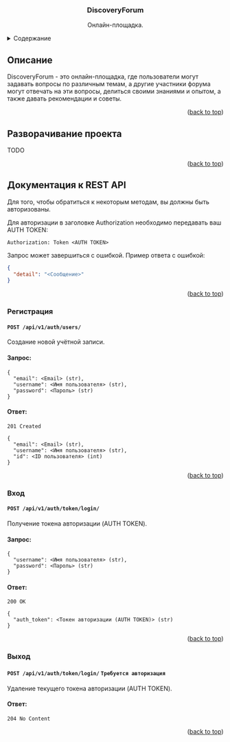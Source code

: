 <div id="top"></div>


<!-- PROJECT LOGO -->
<br />
<div align="center">

  <h3 align="center">DiscoveryForum</h3>

  <p align="center">
    Онлайн-площадка.
  </p>
</div>


<!-- TABLE OF CONTENTS -->
<details>
  <summary>Содержание</summary>
  <ol>
    <li>
      <a href="#описание">Описание</a>
    </li>
    <li>
      <a href="#разворачивание-проекта">Разворачивание проекта</a>
    </li>
    <li>
      <a href="#документация-к-rest-api">Документация к REST API</a>
    </li>
  </ol>
</details>


<!-- DESCRIPTION -->
## Описание

DiscoveryForum - это онлайн-площадка, где пользователи могут задавать вопросы по различным темам, а другие участники форума могут отвечать на эти вопросы, делиться своими знаниями и опытом, а также давать рекомендации и советы.

<p align="right">(<a href="#top">back to top</a>)</p>


<!-- DEPLOYMENT  -->
## Разворачивание проекта

TODO

<p align="right">(<a href="#top">back to top</a>)</p>


<!-- REST API DOCUMENTATION -->
## Документация к REST API

Для того, чтобы обратиться к некоторым методам, вы должны быть авторизованы.

Для авторизации в заголовке Authorization необходимо передавать ваш AUTH TOKEN:

```Authorization: Token <AUTH TOKEN>```

Запрос может завершиться с ошибкой. Пример ответа с ошибкой:

```json
{
  "detail": "<Сообщение>"
}
```

<p align="right">(<a href="#top">back to top</a>)</p>

### Регистрация

#### `POST /api/v1/auth/users/`

Создание новой учётной записи.

#### Запрос:
```json5
{
  "email": <Email> (str),
  "username": <Имя пользователя> (str),
  "password": <Пароль> (str)
}
```

#### Ответ:
```json5
201 Created

{
  "email": <Email> (str),
  "username": <Имя пользователя> (str),
  "id": <ID пользователя> (int)
}
```

<p align="right">(<a href="#top">back to top</a>)</p>

### Вход

#### `POST /api/v1/auth/token/login/`

Получение токена авторизации (AUTH TOKEN).

#### Запрос:
```json5
{
  "username": <Имя пользователя> (str),
  "password": <Пароль> (str)
}
```

#### Ответ:
```json5
200 OK

{
  "auth_token": <Токен авторизации (AUTH TOKEN)> (str)
}
```

<p align="right">(<a href="#top">back to top</a>)</p>

### Выход

#### `POST /api/v1/auth/token/login/` `Требуется авторизация`

Удаление текущего токена авторизации (AUTH TOKEN).

#### Ответ:
```json5
204 No Content
```

<p align="right">(<a href="#top">back to top</a>)</p>

